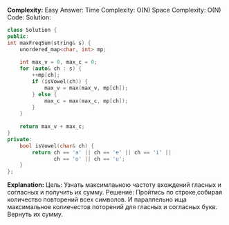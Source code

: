 **Complexity:** Easy
Answer:
	Time Complexity: O(N)
	Space Complexity: O(N)
Code:
Solution:
```cpp
class Solution {
public:
int maxFreqSum(string& s) {
	unordered_map<char, int> mp;
	  
	int max_v = 0, max_c = 0;
	for (auto& ch : s) {
		++mp[ch];
		if (isVowel(ch)) {
			max_v = max(max_v, mp[ch]);
		} else {
			max_c = max(max_c, mp[ch]);
		}
	}
	  
	return max_v + max_c;
}
private:
	bool isVowel(char& ch) {
		return ch == 'a' || ch == 'e' || ch == 'i' ||
			   ch == 'o' || ch == 'u';
	}
};
```
**Explanation:**
	Цель: Узнать максимлаьною частоту вхождений гласных и согласных и получить их сумму.
	Pешение: Пройтись по строке,собирая количество повторений всех символов. И параллельно ища максимальное колиечестов поторений для гласных и согласных букв. Вернуть их сумму.

